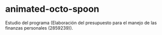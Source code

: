 # animated-octo-spoon
Estudio del programa (Elaboración del presupuesto para el manejo de las finanzas personales (2859239)).
